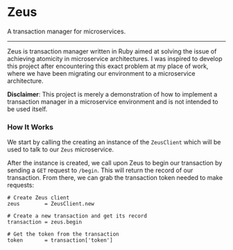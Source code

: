 # Zeus

A transaction manager for microservices.

---

Zeus is transaction manager written in Ruby aimed at solving the issue of achieving atomicity in microservice architectures. I was inspired to develop this project after encountering this exact problem at my place of work, where we have been migrating our environment to a microservice architecture.

**Disclaimer**: This project is merely a demonstration of how to implement a transaction manager in a microservice environment and is not intended to be used itself.


### How It Works

We start by calling the creating an instance of the `ZeusClient` which will be used to talk to our `Zeus` microservice.

After the instance is created, we call upon Zeus to begin our transaction by sending a `GET` request to `/begin`. This will return the record of our transaction. From there, we can grab the transaction token needed to make requests:

    # Create Zeus client
    zeus        = ZeusClient.new

    # Create a new transaction and get its record
    transaction = zeus.begin

    # Get the token from the transaction
    token       = transaction['token']
